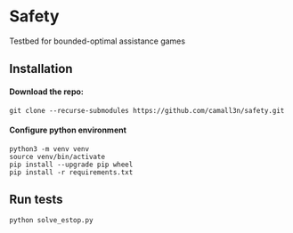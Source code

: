 # Safety

Testbed for bounded-optimal assistance games

## Installation

#### Download the repo:
```
git clone --recurse-submodules https://github.com/camall3n/safety.git
```

#### Configure python environment
```
python3 -m venv venv
source venv/bin/activate
pip install --upgrade pip wheel
pip install -r requirements.txt
```

## Run tests
```
python solve_estop.py
```
